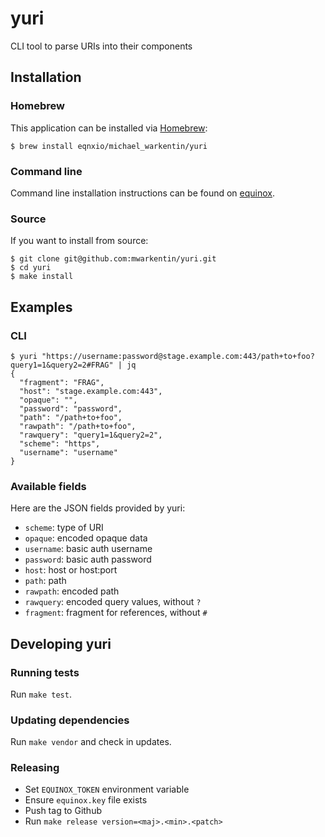 # yuri
CLI tool to parse URIs into their components

## Installation

### Homebrew

This application can be installed via [Homebrew](http://brew.sh/):

```
$ brew install eqnxio/michael_warkentin/yuri
```

### Command line

Command line installation instructions can be found on [equinox](https://dl.equinox.io/michael_warkentin/yuri/stable).

### Source

If you want to install from source:

```
$ git clone git@github.com:mwarkentin/yuri.git
$ cd yuri
$ make install
```

## Examples

### CLI

```
$ yuri "https://username:password@stage.example.com:443/path+to+foo?query1=1&query2=2#FRAG" | jq
{
  "fragment": "FRAG",
  "host": "stage.example.com:443",
  "opaque": "",
  "password": "password",
  "path": "/path+to+foo",
  "rawpath": "/path+to+foo",
  "rawquery": "query1=1&query2=2",
  "scheme": "https",
  "username": "username"
}
```

### Available fields

Here are the JSON fields provided by yuri:

* `scheme`: type of URI
* `opaque`: encoded opaque data
* `username`: basic auth username
* `password`: basic auth password
* `host`: host or host:port
* `path`: path
* `rawpath`: encoded path
* `rawquery`: encoded query values, without `?`
* `fragment`: fragment for references, without `#`

## Developing yuri

### Running tests

Run `make test`.

### Updating dependencies

Run `make vendor` and check in updates.

### Releasing

* Set `EQUINOX_TOKEN` environment variable
* Ensure `equinox.key` file exists
* Push tag to Github
* Run `make release version=<maj>.<min>.<patch>`
